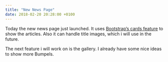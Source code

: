 ```yaml
---
title: "New News Page"
date: 2018-02-20 20:28:00 +0100
---
```


Today the new news page just launched.<!--more--> It uses [Bootstrap’s cards feature](https://getbootstrap.com/docs/4.0/components/card/) to show the articles. Also it can handle title images, which i will use in the future.

The next feature i will work on is the gallery. I already have some nice ideas to show more Bumpels.
